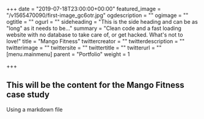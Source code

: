 +++
date = "2019-07-18T23:00:00+00:00"
featured_image = "/v1565470090/first-image_gc6otr.jpg"
ogdescription = ""
ogimage = ""
ogtitle = ""
ogurl = ""
sideheading = "This is the side heading and can be as \"long\" as it needs to be..."
summary = "Clean code and a fast loading website with no database to take care of, or get hacked. What's not to love!"
title = "Mango Fitness"
twittercreator = ""
twitterdescription = ""
twitterimage = ""
twittersite = ""
twittertitle = ""
twitterurl = ""
[menu.mainmenu]
parent = "Portfolio"
weight = 1

+++
## This will be the content for the Mango Fitness case study

Using a markdown file 